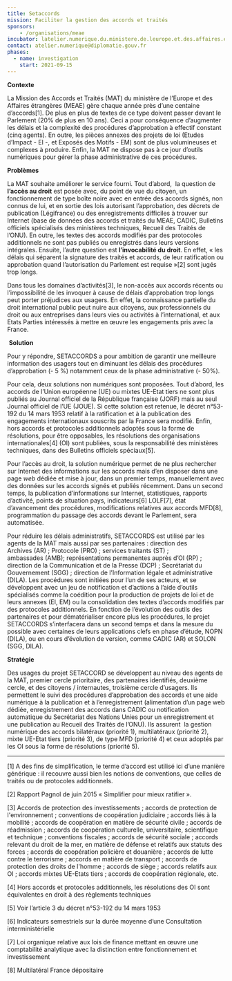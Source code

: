 ```yaml
---
title: Setaccords
mission: Faciliter la gestion des accords et traités
sponsors:
    - /organisations/meae
incubator: latelier.numerique.du.ministere.de.leurope.et.des.affaires.etrangeres
contact: atelier.numerique@diplomatie.gouv.fr
phases:
  - name: investigation
    start: 2021-09-15
---
```

**Contexte**

La Mission des Accords et Traités (MAT) du ministère de l’Europe et des Affaires étrangères (MEAE) gère chaque année près d’une centaine d’accords\[1]. De plus en plus de textes de ce type doivent passer devant le Parlement (20% de plus en 10 ans). Ceci a pour conséquence d’augmenter les délais et la complexité des procédures d’approbation à effectif constant (cinq agents). En outre, les pièces annexes des projets de loi (Etudes d’Impact - EI -, et Exposés des Motifs - EM) sont de plus volumineuses et complexes à produire. Enfin, la MAT ne dispose pas à ce jour d’outils numériques pour gérer la phase administrative de ces procédures.

**Problèmes**

La MAT souhaite améliorer le service fourni. Tout d’abord,  la question de **l’accès au droit** est posée avec, du point de vue du citoyen, un fonctionnement de type boîte noire avec en entrée des accords signés, non connus de lui, et en sortie des lois autorisant l’approbation, des décrets de publication (Légifrance) ou des enregistrements difficiles à trouver sur Internet (base de données des accords et traités du MEAE, CADIC, Bulletins officiels spécialisés des ministères techniques, Recueil des Traités de l’ONU). En outre, les textes des accords modifiés par des protocoles additionnels ne sont pas publiés ou enregistrés dans leurs versions intégrales. Ensuite, l’autre question est **l’invocabilité du droit**. En effet, « les délais qui séparent la signature des traités et accords, de leur ratification ou approbation quand l’autorisation du Parlement est requise »\[2] sont jugés trop longs.

Dans tous les domaines d’activités\[3], le non-accès aux accords récents ou l’impossibilité de les invoquer à cause de délais d’approbation trop longs peut porter préjudices aux usagers. En effet, la connaissance partielle du droit international public peut nuire aux citoyens, aux professionnels du droit ou aux entreprises dans leurs vies ou activités à l’international, et aux Etats Parties intéressés à mettre en œuvre les engagements pris avec la France.

 **Solution**

Pour y répondre, SETACCORDS a pour ambition de garantir une meilleure information des usagers tout en diminuant les délais des procédures d’approbation (- 5 %) notamment ceux de la phase administrative (- 50%).

Pour cela, deux solutions non numériques sont proposées. Tout d’abord, les accords de l’Union européenne (UE) ou mixtes UE-Etat tiers ne sont plus publiés au Journal officiel de la République française (JORF) mais au seul Journal officiel de l’UE (JOUE). Si cette solution est retenue, le décret n°53-192 du 14 mars 1953 relatif à la ratification et à la publication des engagements internationaux souscrits par la France sera modifié. Enfin, hors accords et protocoles additionnels adoptés sous la forme de résolutions, pour être opposables, les résolutions des organisations internationales\[4] (OI) sont publiées, sous la responsabilité des ministères techniques, dans des Bulletins officiels spéciaux\[5].

Pour l’accès au droit, la solution numérique permet de ne plus rechercher sur Internet des informations sur les accords mais d’en disposer dans une page *web* dédiée et mise à jour, dans un premier temps, manuellement avec des données sur les accords signés et publiés récemment. Dans un second temps, la publication d’informations sur Internet, statistiques, rapports d’activité, points de situation pays, indicateurs\[6] LOLF\[7], état d’avancement des procédures, modifications relatives aux accords MFD\[8], programmation du passage des accords devant le Parlement, sera automatisée.

Pour réduire les délais administratifs, SETACCORDS est utilisé par les agents de la MAT mais aussi par ses partenaires : direction des Archives (AR) ; Protocole (PRO) ; services traitants (ST) ; ambassades (AMB); représentations permanentes auprès d’OI (RP) ; direction de la Communication et de la Presse (DCP) ; Secrétariat du Gouvernement (SGG) ; direction de l’Information légale et administrative (DILA). Les procédures sont initiées pour l’un de ses acteurs, et se développent avec un jeu de notification et d’actions à l’aide d’outils spécialisés comme la coédition pour la production de projets de loi et de leurs annexes (EI, EM) ou la consolidation des textes d’accords modifiés par des protocoles additionnels. En fonction de l’évolution des outils des partenaires et pour dématérialiser encore plus les procédures, le projet SETACCORDS s’interfacera dans un second temps et dans la mesure du possible avec certaines de leurs applications clefs en phase d’étude, NOPN (DILA), ou en cours d’évolution de version, comme CADIC (AR) et SOLON (SGG, DILA).   

**Stratégie**

Des usages du projet SETACCORD se développent au niveau des agents de la MAT, premier cercle prioritaire, des partenaires identifiés, deuxième cercle, et des citoyens / internautes, troisième cercle d’usagers. Ils permettent le suivi des procédures d’approbation des accords et une aide numérique à la publication et à l’enregistrement (alimentation d’un page web dédiée, enregistrement des accords dans CADIC ou notification automatique du Secrétariat des Nations Unies pour un enregistrement et une publication au Recueil des Traités de l’ONU). Ils assurent  la gestion numérique des accords bilatéraux (priorité 1), multilatéraux (priorité 2), mixte UE-Etat tiers (priorité 3), de type MFD (priorité 4) et ceux adoptés par les OI sous la forme de résolutions (priorité 5).



- - -

\[1] A des fins de simplification, le terme d’accord est utilisé ici d’une manière générique : il recouvre aussi bien les notions de conventions, que celles de traités ou de protocoles additionnels.

\[2] Rapport Pagnol de juin 2015 « Simplifier pour mieux ratifier ».

\[3] Accords de protection des investissements ; accords de protection de l'environnement ; conventions de coopération judiciaire ; accords liés à la mobilité ; accords de coopération en matière de sécurité civile ; accords de réadmission ; accords de coopération culturelle, universitaire, scientifique et technique ; conventions fiscales ; accords de sécurité sociale ; accords relevant du droit de la mer, en matière de défense et relatifs aux statuts des forces ; accords de coopération policière et douanière ; accords de lutte contre le terrorisme ; accords en matière de transport ; accords de protection des droits de l'homme ; accords de siège ; accords relatifs aux OI ; accords mixtes UE-Etats tiers ; accords de coopération régionale, etc.

\[4] Hors accords et protocoles additionnels, les résolutions des OI sont équivalentes en droit à des règlements techniques

\[5] Voir l’article 3 du décret n°53-192 du 14 mars 1953

\[6] Indicateurs semestriels sur la durée moyenne d’une Consultation interministérielle

\[7] Loi organique relative aux lois de finance mettant en œuvre une comptabilité analytique avec la distinction entre fonctionnement et investissement

\[8] Multilatéral France dépositaire